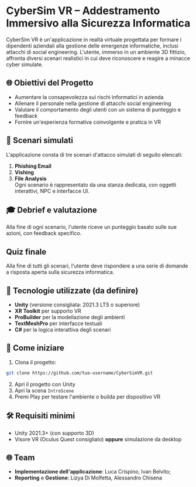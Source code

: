 # CyberSim VR – Addestramento Immersivo alla Sicurezza Informatica

CyberSim VR è un'applicazione in realtà virtuale progettata per formare i dipendenti aziendali alla gestione delle emergenze informatiche, inclusi attacchi di social engineering. L'utente, immerso in un ambiente 3D fittizio, affronta diversi scenari realistici in cui deve riconoscere e reagire a minacce cyber simulate.

## 🌐 Obiettivi del Progetto
- Aumentare la consapevolezza sui rischi informatici in azienda
- Allenare il personale nella gestione di attacchi social engineering
- Valutare il comportamento degli utenti con un sistema di punteggio e feedback
- Fornire un'esperienza formativa coinvolgente e pratica in VR

## 📂 Scenari simulati
L'applicazione consta di tre scenari d'attacco simulati di seguito elencati:
1. **Phishing Email**
2. **Vishing**
3. **File Analysis**   
Ogni scenario è rappresentato da una stanza dedicata, con oggetti interattivi, NPC e interfacce UI.

## 🎓 Debrief e valutazione
Alla fine di ogni scenario, l'utente riceve un punteggio basato sulle sue azioni, con feedback specifico.

## Quiz finale
Alla fine di tutti gli scenari, l'utente deve rispondere a una serie di domande a risposta aperta sulla sicurezza informatica.

## 📅 Tecnologie utilizzate (da definire)
- **Unity** (versione consigliata: 2021.3 LTS o superiore)
- **XR Toolkit** per supporto VR
- **ProBuilder** per la modellazione degli ambienti
- **TextMeshPro** per interfacce testuali
- **C#** per la logica interattiva degli scenari

## 🚀 Come iniziare
1. Clona il progetto:
```bash
git clone https://github.com/tuo-username/CyberSimVR.git
```
2. Apri il progetto con Unity
3. Apri la scena `IntroScene`
4. Premi Play per testare l'ambiente o builda per dispositivo VR

## 🛠️ Requisiti minimi
- Unity 2021.3+ (con supporto 3D)
- Visore VR (Oculus Quest consigliato) **oppure** simulazione da desktop

## 🌐 Team
- **Implementazione dell'applicazione**: Luca Crispino, Ivan Belvito;
- **Reporting** e **Gestione**: Lizya Di Molfetta, Alessandro Chisena
